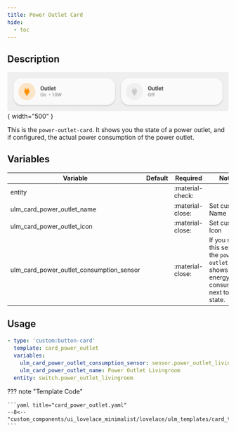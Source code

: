 ```yaml
---
title: Power Outlet Card
hide:
  - toc
---
```

<!-- markdownlint-disable MD046 -->

## Description

![example-image](../../assets/img/ulm_cards/card_power_outlet.png){ width="500" }

This is the `power-outlet-card`. It shows you the state of a power outlet, and if configured, the actual power consumption of the power outlet.

## Variables

| Variable | Default | Required         | Notes             |
|----------|---------|------------------|-------------------|
| entity     |         | :material-check: |                   |
| ulm_card_power_outlet_name |   | :material-close: | Set custom Name |
| ulm_card_power_outlet_icon |   | :material-close: | Set custom Icon |
|ulm_card_power_outlet_consumption_sensor|  | :material-close: | If you set this sensor, the `power-outlet-card` shows the energy consumption next to the state. |

## Usage

```yaml
- type: 'custom:button-card'
  template: card_power_outlet
  variables:
    ulm_card_power_outlet_consumption_sensor: sensor.power_outlet_livingroom_consumption
    ulm_card_power_outlet_name: Power Outlet Livingroom
  entity: switch.power_outlet_livingroom
```

??? note "Template Code"

    ```yaml title="card_power_outlet.yaml"
    --8<-- "custom_components/ui_lovelace_minimalist/lovelace/ulm_templates/card_templates/cards/card_power_outlet.yaml"
    ```
